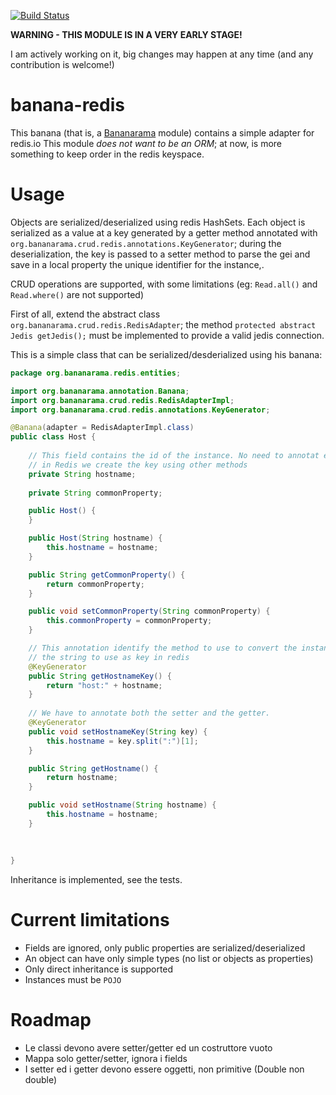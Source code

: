 [![Build Status](https://travis-ci.org/totomz/banana-redis.svg?branch=master)](https://travis-ci.org/totomz/banana-redis)

**WARNING - THIS MODULE IS IN A VERY EARLY STAGE!**

I am actively working on it, big changes may happen at any time (and any contribution is welcome!)

# banana-redis
This banana (that is, a [Bananarama](https://github.com/cr0wbar/Bananarama) module) contains a simple adapter for redis.io
This module *does not want to be an ORM*; at now, is more something to keep order in the redis keyspace.

# Usage

Objects are serialized/deserialized using redis HashSets. Each object is serialized as a value at a key generated by a getter method
annotated with `org.bananarama.crud.redis.annotations.KeyGenerator`; during the deserialization, the key is passed to a setter method to parse the gei and save in a local property the unique identifier for the instance,.

CRUD operations are supported, with some limitations (eg: `Read.all()` and `Read.where()` are not supported)



First of all, extend the abstract class `org.bananarama.crud.redis.RedisAdapter`; the method `protected abstract Jedis getJedis();` must be implemented to provide a valid jedis
connection. 

This is a simple class that can be serialized/desderialized using his banana:

```java
package org.bananarama.redis.entities;

import org.bananarama.annotation.Banana;
import org.bananarama.crud.redis.RedisAdapterImpl;
import org.bananarama.crud.redis.annotations.KeyGenerator;

@Banana(adapter = RedisAdapterImpl.class)
public class Host {
    
    // This field contains the id of the instance. No need to annotat ethis field,
    // in Redis we create the key using other methods
    private String hostname;
            
    private String commonProperty;

    public Host() {
    }

    public Host(String hostname) {
        this.hostname = hostname;
    }

    public String getCommonProperty() {
        return commonProperty;
    }

    public void setCommonProperty(String commonProperty) {
        this.commonProperty = commonProperty;
    }

    // This annotation identify the method to use to convert the instance id to 
    // the string to use as key in redis
    @KeyGenerator
    public String getHostnameKey() {
        return "host:" + hostname;
    }
    
    // We have to annotate both the setter and the getter. 
    @KeyGenerator
    public void setHostnameKey(String key) {
        this.hostname = key.split(":")[1];            
    }

    public String getHostname() {
        return hostname;
    }

    public void setHostname(String hostname) {
        this.hostname = hostname;
    }
    
    
    
}
```
Inheritance is implemented, see the tests. 

# Current limitations

* Fields are ignored, only public properties are serialized/deserialized
* An object can have only simple types (no list or objects as properties)
* Only direct inheritance is supported 
* Instances must be `POJO`

# Roadmap

* Le classi devono avere setter/getter ed un costruttore vuoto
* Mappa solo getter/setter, ignora i fields
* I setter ed i getter devono essere oggetti, non primitive (Double non double)
